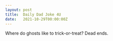 ```yaml
---
layout: post
title:  Daily Dad Joke 4U
date:   2021-10-29T00:00:00Z
---
```

Where do ghosts like to trick-or-treat? Dead ends.

